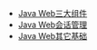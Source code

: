 * [Java Web三大组件](Java/JavaWeb/JavaWeb三大组件)
* [Java Web会话管理](Java/JavaWeb/JavaWeb会话管理)
* [Java Web其它基础](Java/JavaWeb/JavaWeb其它基础知识)